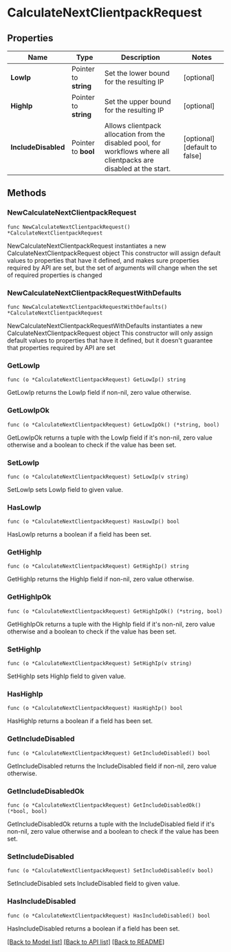 # CalculateNextClientpackRequest

## Properties

Name | Type | Description | Notes
------------ | ------------- | ------------- | -------------
**LowIp** | Pointer to **string** | Set the lower bound for the resulting IP | [optional] 
**HighIp** | Pointer to **string** | Set the upper bound for the resulting IP | [optional] 
**IncludeDisabled** | Pointer to **bool** | Allows clientpack allocation from the disabled pool, for workflows where all clientpacks are disabled at the start. | [optional] [default to false]

## Methods

### NewCalculateNextClientpackRequest

`func NewCalculateNextClientpackRequest() *CalculateNextClientpackRequest`

NewCalculateNextClientpackRequest instantiates a new CalculateNextClientpackRequest object
This constructor will assign default values to properties that have it defined,
and makes sure properties required by API are set, but the set of arguments
will change when the set of required properties is changed

### NewCalculateNextClientpackRequestWithDefaults

`func NewCalculateNextClientpackRequestWithDefaults() *CalculateNextClientpackRequest`

NewCalculateNextClientpackRequestWithDefaults instantiates a new CalculateNextClientpackRequest object
This constructor will only assign default values to properties that have it defined,
but it doesn't guarantee that properties required by API are set

### GetLowIp

`func (o *CalculateNextClientpackRequest) GetLowIp() string`

GetLowIp returns the LowIp field if non-nil, zero value otherwise.

### GetLowIpOk

`func (o *CalculateNextClientpackRequest) GetLowIpOk() (*string, bool)`

GetLowIpOk returns a tuple with the LowIp field if it's non-nil, zero value otherwise
and a boolean to check if the value has been set.

### SetLowIp

`func (o *CalculateNextClientpackRequest) SetLowIp(v string)`

SetLowIp sets LowIp field to given value.

### HasLowIp

`func (o *CalculateNextClientpackRequest) HasLowIp() bool`

HasLowIp returns a boolean if a field has been set.

### GetHighIp

`func (o *CalculateNextClientpackRequest) GetHighIp() string`

GetHighIp returns the HighIp field if non-nil, zero value otherwise.

### GetHighIpOk

`func (o *CalculateNextClientpackRequest) GetHighIpOk() (*string, bool)`

GetHighIpOk returns a tuple with the HighIp field if it's non-nil, zero value otherwise
and a boolean to check if the value has been set.

### SetHighIp

`func (o *CalculateNextClientpackRequest) SetHighIp(v string)`

SetHighIp sets HighIp field to given value.

### HasHighIp

`func (o *CalculateNextClientpackRequest) HasHighIp() bool`

HasHighIp returns a boolean if a field has been set.

### GetIncludeDisabled

`func (o *CalculateNextClientpackRequest) GetIncludeDisabled() bool`

GetIncludeDisabled returns the IncludeDisabled field if non-nil, zero value otherwise.

### GetIncludeDisabledOk

`func (o *CalculateNextClientpackRequest) GetIncludeDisabledOk() (*bool, bool)`

GetIncludeDisabledOk returns a tuple with the IncludeDisabled field if it's non-nil, zero value otherwise
and a boolean to check if the value has been set.

### SetIncludeDisabled

`func (o *CalculateNextClientpackRequest) SetIncludeDisabled(v bool)`

SetIncludeDisabled sets IncludeDisabled field to given value.

### HasIncludeDisabled

`func (o *CalculateNextClientpackRequest) HasIncludeDisabled() bool`

HasIncludeDisabled returns a boolean if a field has been set.


[[Back to Model list]](../README.md#documentation-for-models) [[Back to API list]](../README.md#documentation-for-api-endpoints) [[Back to README]](../README.md)


